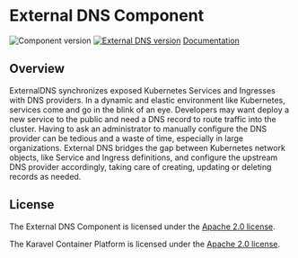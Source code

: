 # External DNS Component

![Component version](https://img.shields.io/badge/dynamic/yaml?color=blue&label=component+version&query=$.entries.external-dns[0].version&url=https%3A%2F%2Fcharts.mikamai.com%2Fkaravel%2Findex.yaml&style=for-the-badge)
[![External DNS version](https://img.shields.io/badge/dynamic/yaml?color=blue&label=external-dns+version&query=$.entries.external-dns[0].appVersion&url=https%3A%2F%2Fcharts.mikamai.com%2Fkaravel%2Findex.yaml&style=for-the-badge)](https://github.com/kubernetes-sigs/external-dns)
[Documentation](https://docs.karavel.io/components/external-dns)

## Overview

ExternalDNS synchronizes exposed Kubernetes Services and Ingresses with DNS providers. In a dynamic and elastic
environment like Kubernetes, services come and go in the blink of an eye. Developers may want deploy a new service to
the public and need a DNS record to route traffic into the cluster. Having to ask an administrator to manually configure
the DNS provider can be tedious and a waste of time, especially in large organizations. External DNS bridges the gap
between Kubernetes network objects, like Service and Ingress definitions, and configure the upstream DNS provider
accordingly, taking care of creating, updating or deleting records as needed.

## License

The External DNS Component is licensed under the [Apache 2.0 license](LICENSE).

The Karavel Container Platform is licensed under
the [Apache 2.0 license](https://github.com/projectkaravel/platform/blob/main/LICENSE).
